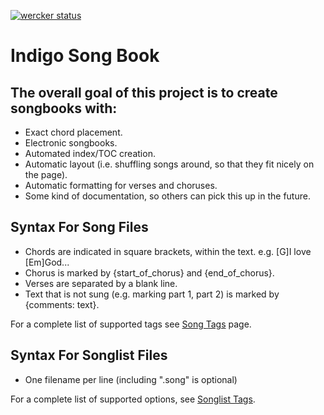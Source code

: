 [![wercker status](https://app.wercker.com/status/f19eaf65003b2ab027cc77b8d4be9a51/m "wercker status")](https://app.wercker.com/project/bykey/f19eaf65003b2ab027cc77b8d4be9a51)

# Indigo Song Book

## The overall goal of this project is to create songbooks with:

- Exact chord placement.
- Electronic songbooks.
- Automated index/TOC creation.
- Automatic layout (i.e. shuffling songs around, so that they fit nicely on the page).
- Automatic formatting for verses and choruses.
- Some kind of documentation, so others can pick this up in the future.

## Syntax For Song Files

- Chords are indicated in square brackets, within the text. e.g. [G]I love [Em]God...
- Chorus is marked by {start_of_chorus} and {end_of_chorus}.
- Verses are separated by a blank line.
- Text that is not sung (e.g. marking part 1, part 2) is marked by {comments: text}. 

For a complete list of supported tags see [Song Tags](SongTags.md) page.

## Syntax For Songlist Files

- One filename per line (including ".song" is optional)

For a complete list of supported options, see [Songlist Tags](SonglistTags.md).
